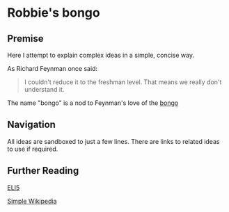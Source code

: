 # Robbie's bongo

## Premise

Here I attempt to explain complex ideas in a simple, concise way.

As Richard Feynman once said:

> I couldn't reduce it to the freshman level. That means we really don't understand it.

The name "bongo" is a nod to Feynman's love of the [bongo](https://www.youtube.com/watch?v=HKTSaezB4p8)

## Navigation

All ideas are sandboxed to just a few lines. There are links to related ideas to use if required.

## Further Reading

[ELI5](https://en.wiktionary.org/wiki/ELI5)

[Simple Wikipedia](https://simple.wikipedia.org/wiki/Main_Page)
